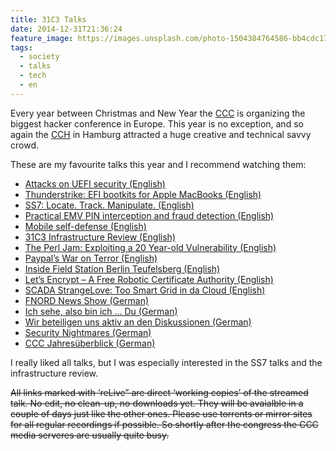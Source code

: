 ```yaml
---
title: 31C3 Talks
date: 2014-12-31T21:36:24
feature_image: https://images.unsplash.com/photo-1504384764586-bb4cdc1707b0?ixlib=rb-0.3.5&q=80&fm=jpg&crop=entropy&cs=tinysrgb&w=1080&fit=max&ixid=eyJhcHBfaWQiOjExNzczfQ&s=d557e8389d3de84546b2f9a41c7ba456
tags:
  - society
  - talks
  - tech
  - en
---
```


Every year between Christmas and New Year the [CCC](http://www.ccc.de/en/) is organizing the biggest hacker conference in Europe. This year is no exception, and so again the [CCH](http://www.cch.de/en/) in Hamburg attracted a huge creative and technical savvy crowd.

These are my favourite talks this year and I recommend watching them:

* [Attacks on UEFI security (English)](http://media.ccc.de/browse/congress/2014/31c3_-_6129_-_en_-_saal_2_-_201412282030_-_attacks_on_uefi_security_inspired_by_darth_venamis_s_misery_and_speed_racer_-_rafal_wojtczuk_-_corey_kallenberg.html)
* [Thunderstrike: EFI bootkits for Apple MacBooks (English)](http://media.ccc.de/browse/congress/2014/31c3_-_6128_-_en_-_saal_1_-_201412291830_-_thunderstrike_efi_bootkits_for_apple_macbooks_-_trammell_hudson.html)
* [SS7: Locate. Track. Manipulate. (English)](http://media.ccc.de/browse/congress/2014/31c3_-_6249_-_en_-_saal_1_-_201412271715_-_ss7_locate_track_manipulate_-_tobias_engel.html)
* [Practical EMV PIN interception and fraud detection (English)](http://media.ccc.de/browse/congress/2014/31c3_-_6120_-_en_-_saal_1_-_201412271600_-_practical_emv_pin_interception_and_fraud_detection_-_andrea_barisani.html)
* [Mobile self-defense (English)](http://media.ccc.de/browse/congress/2014/31c3_-_6122_-_en_-_saal_1_-_201412271830_-_mobile_self-defense_-_karsten_nohl.html)
* [31C3 Infrastructure Review (English)](http://media.ccc.de/browse/congress/2014/31c3_-_6557_-_en_-_saal_g_-_201412301600_-_31c3_infrastructure_review_-_leon.html)
* [The Perl Jam: Exploiting a 20 Year-old Vulnerability (English)](http://media.ccc.de/browse/congress/2014/31c3_-_6243_-_en_-_saal_1_-_201412292200_-_the_perl_jam_exploiting_a_20_year-old_vulnerability_-_netanel_rubin.html)
* [Paypal’s War on Terror (English)](http://media.ccc.de/browse/congress/2014/31c3_-_6377_-_en_-_saal_1_-_201412301600_-_paypals_war_on_terror_-_the_no_-_absolem.html)
* [Inside Field Station Berlin Teufelsberg (English)](http://media.ccc.de/browse/congress/2014/31c3_-_6585_-_en_-_saal_2_-_201412282145_-_inside_field_station_berlin_teufelsberg_-_bill_scannell.html)
* [Let’s Encrypt – A Free Robotic Certificate Authority (English)](http://media.ccc.de/browse/congress/2014/31c3_-_6397_-_en_-_saal_6_-_201412301400_-_let_s_encrypt_-_seth_schoen.html)
* [SCADA StrangeLove: Too Smart Grid in da Cloud (English)](http://media.ccc.de/browse/congress/2014/31c3_-_6010_-_en_-_saal_1_-_201412271400_-_scada_strangelove_too_smart_grid_in_da_cloud_-_sergey_gordeychik_-_aleksandr_timorin.html)
* [FNORD News Show (German)](http://media.ccc.de/browse/congress/2014/31c3_-_6109_-_de_-_saal_1_-_201412290015_-_fnord_news_show_-_frank_-_fefe.html)
* [Ich sehe, also bin ich … Du (German)](http://media.ccc.de/browse/congress/2014/31c3_-_6450_-_de_-_saal_1_-_201412272030_-_ich_sehe_also_bin_ich_du_-_starbug.html)
* [Wir beteiligen uns aktiv an den Diskussionen (German)](http://media.ccc.de/browse/congress/2014/31c3_-_6264_-_de_-_saal_1_-_201412271245_-_wir_beteiligen_uns_aktiv_an_den_diskussionen_-_martin_haase_maha.html)
* [Security Nightmares (German)](http://media.ccc.de/browse/congress/2014/31c3_-_6572_-_de_-_saal_1_-_201412301715_-_security_nightmares_-_frank_-_ron.html)
* [CCC Jahresüberblick (German)](http://media.ccc.de/browse/congress/2014/31c3_-_6583_-_de_-_saal_1_-_201412291245_-_jahresruckblick_des_ccc_-_frank_rieger_-_erdgeist_-_linus_neumann_-_heckpiet_-_constanze_kurz.html)

I really liked all talks, but I was especially interested in the SS7 talks and the infrastructure review.

~~All links marked with ‘reLive” are direct ‘working copies’ of the streamed talk. No edit, no clean-up, no downloads yet. They will be avaialble in a couple of days just like the other ones. Please use torrents or mirror sites for all regular recordings if possible. So shortly after the congress the CCC media serveres are usually quite busy.~~
